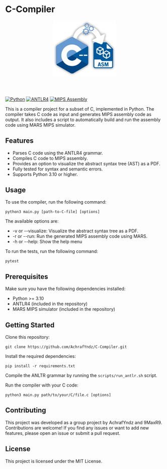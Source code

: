 # C-Compiler

<p align="center">
<img src="icon.png" alt="icon" width="200"/>
</p>
<br><br>

[![Python](https://img.shields.io/badge/Python-%3E%3D3.10-blue)](https://www.python.org/downloads/)
[![ANTLR4](https://img.shields.io/badge/antlr4-grammar-yellow)](https://www.antlr.org/)
[![MIPS Assembly](https://img.shields.io/badge/MIPS-Assembly-red)](https://en.wikipedia.org/wiki/MIPS_architecture)

This is a compiler project for a subset of C, implemented in Python. The compiler takes C code as input and generates
MIPS assembly code as output. It also includes a script to automatically build and run the assembly code using MARS MIPS
simulator.

## Features

- Parses C code using the ANTLR4 grammar.
- Compiles C code to MIPS assembly.
- Provides an option to visualize the abstract syntax tree (AST) as a PDF.
- Fully tested for syntax and semantic errors.
- Supports Python 3.10 or higher.

## Usage

To use the compiler, run the following command:

```shell
python3 main.py [path-to-C-file] [options]
```

The available options are:

- -v or --visualize: Visualize the abstract syntax tree as a PDF.
- -r or --run: Run the generated MIPS assembly code using MARS.
- -h or --help: Show the help menu

To run the tests, run the following command:
```shell
pytest
```

## Prerequisites

Make sure you have the following dependencies installed:

- Python >= 3.10
- ANTLR4 (included in the repository)
- MARS MIPS simulator (included in the repository)

## Getting Started

Clone this repository:

```shell
git clone https://github.com/AchrafYndz/C-Compiler.git
```

Install the required dependencies:

```shell
pip install -r requirements.txt
```

Compile the ANLTR grammar by running the `scripts/run_antlr.sh` script.

Run the compiler with your C code:

```shell
python3 main.py path/to/your/C/file.c [options]
```

## Contributing

This project was developed as a group project by AchrafYndz and 9MaxR9. Contributions are welcome! If you find any
issues or want to add new features, please open an issue or submit a pull request.

## License

This project is licensed under the MIT License.
